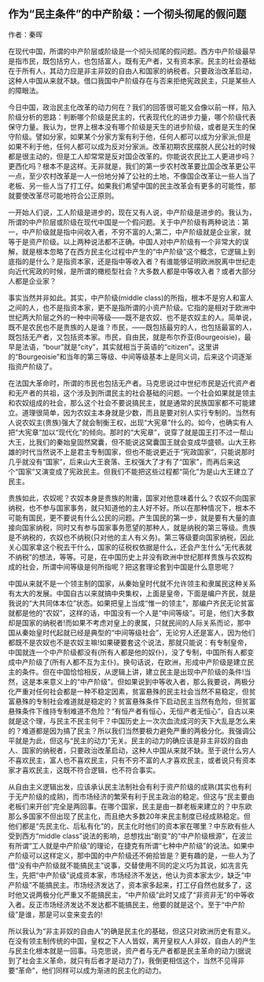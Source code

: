 ## 作为“民主条件”的中产阶级：一个彻头彻尾的假问题
作者：秦晖

在现代中国，所谓的中产阶层或阶级是一个彻头彻尾的假问题。西方中产阶级最早是指市民，既包括穷人，也包括富人，既有无产者，又有资本家。民主的社会基础在于所有人，其动力应是非主非奴的自由人和国家的纳税者。只要政治改革启动，这种人中国从来就不缺。借口我国中产阶级存在与否来拒绝宪政民主，只是某些人的障眼法。

今日中国，政治民主化改革的动力何在？我们的回答很可能又会像以前一样，陷入阶级分析的思路：判断哪个阶级是民主的，代表现代化的进步力量，哪个阶级代表保守力量。我认为，世界上根本没有哪个阶级是天生的进步阶级，或者是天生的保守阶级。譬如分家，如果某个分家方案有利于他，任何人都可以成为分家派;但是如果不利于他，任何人都可以成为反对分家派。改革初期农民摆脱人民公社的时候都是很主动的，但是工人却常常是反对国企改革的。你能说农民比工人更进步吗？更西化吗？根本不是这样。无非就是，我们的第一步农村改革要比国企改革更公平一点，至少农村改革是一人一份地分掉了公社的土地，不像国企改革让一些人当了老板、另一些人当了打工仔。如果我们希望中国的民主改革会有更多的可能性，那就要使改革尽可能地符合公正原则。

一开始人们说，工人阶级是进步的，现在又有人说，中产阶级是进步的。我认为，所谓的中产阶层或阶级在现代中国是一个假问题。关于中产阶级有两种说法：第一，中产阶级就是指中间收入者，不穷不富的人;第二，中产阶级就是企业家，就等于是资产阶级。以上两种说法都不正确。中国人对中产阶级有一个非常大的误解，就是根本忽略了在西方民主化过程中产生的“中产阶级”这个概念，它逻辑上到底指的是什么？是指资本家，还是指中等收入者？有谁能够证明欧洲脱离中世纪走向近代宪政的时候，是所谓的橄榄型社会？大多数人都是中等收入者？或者大部分人都是企业家？

事实当然并非如此。其实，中产阶级(middle class)的所指，根本不是穷人和富人之间的人，也不是指资本家，更不是指所谓的小资产阶级。它指的是相对于欧洲中世纪两大阶层之外的一种中间等级——既不是农奴、也不是农奴主的人。简单说，既不是农民也不是贵族的人是谁？市民，——既包括最穷的人，也包括最富的人，既包括无产者，又包括资本家。市民，自由民，就是布尔乔亚(Bourgeoisie)，最早是法语，“bour”就是“city”，其实就相当于英语的“citizen”。这里讲的“Bourgeoisie”和当年的第三等级、中间等级基本上是同义词，后来这个词逐渐指资产阶级了。

在法国大革命时，所谓的市民也包括无产者。马克思说过中世纪市民是近代资产者和无产者的共祖，这个涉及到所谓民主的社会基础的问题。一个社会如果就是领主和农奴组成的社会，那么这个社会不要说搞民主，就是通常的民族国家都不可能建立。道理很简单，因为农奴主本身就是少数，而且是要对别人实行专制的。当然有人说农奴主(贵族)强大了就会制衡王权，出现“大宪章”什么的。如今，也确实有人把“大宪章”加以“现代化”的倾向。那时的“大宪章”，说穿了就是国王打不过一帮山大王，比我们的秦始皇固然窝囊，但不能说这窝囊国王就会变成华盛顿。山大王称雄的时代当然说不上是君主专制国家，但也不能说更近于“宪政国家”，只能说那时几乎就没有“国家”，后来山大王衰落、王权强大了才有了“国家”，而再后来这个“国家”又演变成了宪政民主。但我们不能把这些过程都“简化”为是山大王建立了民主。

贵族如此，农奴呢？农奴本身是贵族的附庸，国家对他意味着什么？农奴不向国家纳税，也不参与国家事务，就只知道他的主人好不好。所以在那种情况下，根本不可能有国民，更不要说有什么公民的问题。产生国民的第一步，就是要有大量的直接向国家纳税，同时又有参与国家事务愿望的那种人，就是纳税的第三等级。贵族是不纳税的，农奴也不纳税(只对他的主人有义务)。第三等级要向国家纳税，因此关心国家拿这个税去干什么，国家的征税权依据是什么，还会产生什么“无代表就不纳税”的想法，等等。可是，在中国历史上并没有欧洲中世纪那样贵族与农奴构成的社会，所谓中间等级是何所指呢？把这套理论套到中国是什么意思呢？

中国从来就不是一个领主制的国家，从秦始皇时代就不允许领主和隶属民这种关系有太大的发展。中国自古以来就搞中央集权，上面是皇帝，下面是编户齐民，就是我说的“大共同体本位”状态。如果把皇上当成“惟一的领主”，那编户齐民无论贫富就都是他的“农奴”，这样的话，中国没有一个人是“中间等级”。可是，他们大多数却是国家的纳税者!而如果不考虑对皇上的隶属，只就民间的人际关系而论，那中国从秦始皇时代起就已经是典型的“中间等级社会”，无论穷人还是富人，因为他们都既不是农奴也不是农奴主嘛!如果硬要套这个说法，那就只能说：有专制皇帝，中国就连一个中产阶级都没有(所有人都是他的奴仆)，没了专制，中国所有人都变成中产阶级了(所有人都不互为主仆)。换句话说，在欧洲，形成中产阶级是建立民主的条件。但在中国恰恰相反，从逻辑上讲，建立民主是出现中产阶级的条件!当然，这是本来意义上的“中产阶级”。但如果说到中等收入者，那么我要说，两极分化严重对任何社会都是一种不稳定因素，贫富悬殊的民主社会当然不易稳定，但贫富悬殊的专制社会难道就是稳定的？贫富悬殊条件下启动民主当然有危险，但贫富悬殊条件下维持专制难道不危险？“有恒产者有恒心，无恒产者无恒心”，自古以来就是这个理，与民主不民主何干？中国历史上一次次血流成河的天下大乱是怎么来的？难道都是因为搞了民主？所以我们当然要极力避免严重的两极分化。我强调公平就是为此，但这与“民主的动力”无关。民主的动力的确应该是非主非奴的自由人、国家的纳税者，只要政治改革启动，这种人中国从来就不缺。至于说什么穷人不喜欢民主，富人也不喜欢民主，只有不穷不富的人才喜欢民主，或者说只有资本家才喜欢民主，这既不符合逻辑，也不符合事实。

从自由主义逻辑出发，应该承认民主法制社会有利于资产阶级的成熟(其实也有利于无产阶级的成熟)，而市场经济的繁荣有利于民主政治的稳定。但这与“民主要由老板们来开创”完全是两回事。在哪个国家，民主是由一群老板来建立的？中东欧那么多国家不但出现了民主化，而且绝大多数20年来民主制度已经成熟稳定。但他们都是“先民主化、后私有化”的，民主化时他们的资本家在哪里？中东欧有些人受到西方“middle class”说法的影响，总想找出“剧变”的“中产阶级根源”，在波兰有所谓“工人就是中产阶级”的理论，在捷克有所谓“七种中产阶级”的说法。如果中产阶级可以这样定义，那中国的中产阶级还不俯拾皆是？更有趣的是，一些人为了借“没有中产阶级就不能搞民主”说事，交替使用不同的定义巧为其说，如冼言先生，先把“中产阶级”说成资本家，市场经济不发达，他认为资本家太少，缺乏“中产阶级”不能搞民主。市场经济发达了，资本家多起来，打工仔自然也就多了，这时他又说两极分化严重又不能搞民主，“中产阶级”此时又成了“非资非无”的中等收入者。反正市场经济发达不发达都不能搞民主，他要的就是这个。至于“中产阶级”是谁，那是可以变来变去的!

所以我认为“非主非奴的自由人”的确是民主化的基础，但这只对欧洲历史有意义。在没有领主制传统的中国，皇权之下人人皆奴，离开皇权人人非奴，自由人的产生与民主化根本就是一回事。马克思说，资产者与无产者都是民主革命的动力(据说到了社会主义革命，就只有后者才是动力了)，我倒更相信这个，当然不见得非要“革命”，他们同样可以成为渐进的民主化的动力。